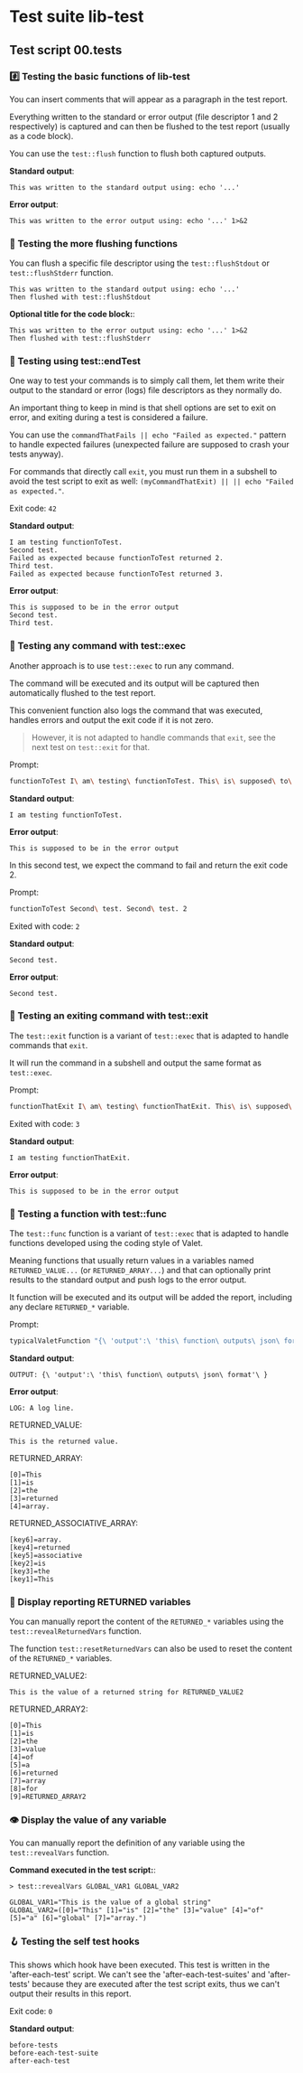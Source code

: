 # Test suite lib-test

## Test script 00.tests

### #️⃣ Testing the basic functions of lib-test

You can insert comments that will appear as a paragraph in the test report.

Everything written to the standard or error output (file descriptor 1 and 2 respectively) is captured and can then be flushed to the test report (usually as a code block).

You can use the `test::flush` function to flush both captured outputs.

**Standard output**:

```text
This was written to the standard output using: echo '...'
```

**Error output**:

```text
This was written to the error output using: echo '...' 1>&2
```

### 🚽 Testing the more flushing functions

You can flush a specific file descriptor using the `test::flushStdout` or `test::flushStderr` function.

```text
This was written to the standard output using: echo '...'
Then flushed with test::flushStdout
```

**Optional title for the code block:**:

```text
This was written to the error output using: echo '...' 1>&2
Then flushed with test::flushStderr
```

### 🧫 Testing using test::endTest

One way to test your commands is to simply call them, let them write their output to the standard or error (logs) file descriptors as they normally do.

An important thing to keep in mind is that shell options are set to exit on error, and exiting during a test is considered a failure.

You can use the `commandThatFails || echo "Failed as expected."` pattern to handle expected failures (unexpected failure are supposed to crash your tests anyway).

For commands that directly call `exit`, you must run them in a subshell to avoid the test script to exit as well: `(myCommandThatExit) || || echo "Failed as expected."`.

Exit code: `42`

**Standard output**:

```text
I am testing functionToTest.
Second test.
Failed as expected because functionToTest returned 2.
Third test.
Failed as expected because functionToTest returned 3.
```

**Error output**:

```text
This is supposed to be in the error output
Second test.
Third test.
```

### 🧪 Testing any command with test::exec

Another approach is to use `test::exec` to run any command.

The command will be executed and its output will be captured then automatically flushed to the test report.

This convenient function also logs the command that was executed, handles errors and output the exit code if it is not zero.

> However, it is not adapted to handle commands that `exit`, see the next test on `test::exit` for that.

Prompt:

```bash
functionToTest I\ am\ testing\ functionToTest. This\ is\ supposed\ to\ be\ in\ the\ error\ output 0
```

**Standard output**:

```text
I am testing functionToTest.
```

**Error output**:

```text
This is supposed to be in the error output
```

In this second test, we expect the command to fail and return the exit code 2.

Prompt:

```bash
functionToTest Second\ test. Second\ test. 2
```

Exited with code: `2`

**Standard output**:

```text
Second test.
```

**Error output**:

```text
Second test.
```

### 👋 Testing an exiting command with test::exit

The `test::exit` function is a variant of `test::exec` that is adapted to handle commands that `exit`.

It will run the command in a subshell and output the same format as `test::exec`.

Prompt:

```bash
functionThatExit I\ am\ testing\ functionThatExit. This\ is\ supposed\ to\ be\ in\ the\ error\ output 3
```

Exited with code: `3`

**Standard output**:

```text
I am testing functionThatExit.
```

**Error output**:

```text
This is supposed to be in the error output
```

### 🔬 Testing a function with test::func

The `test::func` function is a variant of `test::exec` that is adapted to handle functions developed using the coding style of Valet.

Meaning functions that usually return values in a variables named `RETURNED_VALUE...` (or `RETURNED_ARRAY...`) and that can optionally print results to the standard output and push logs to the error output.

It function will be executed and its output will be added the report, including any declare `RETURNED_*` variable.

Prompt:

```bash
typicalValetFunction "{\ 'output':\ 'this\ function\ outputs\ json\ format'\ }" A\ log\ line.
```

**Standard output**:

```text
OUTPUT: {\ 'output':\ 'this\ function\ outputs\ json\ format'\ }
```

**Error output**:

```text
LOG: A log line.
```

RETURNED_VALUE:

```text
This is the returned value.
```

RETURNED_ARRAY:

```text
[0]=This
[1]=is
[2]=the
[3]=returned
[4]=array.
```

RETURNED_ASSOCIATIVE_ARRAY:

```text
[key6]=array.
[key4]=returned
[key5]=associative
[key2]=is
[key3]=the
[key1]=This
```

### 🙈 Display reporting RETURNED variables

You can manually report the content of the `RETURNED_*` variables using the `test::revealReturnedVars` function.

The function `test::resetReturnedVars` can also be used to reset the content of the `RETURNED_*` variables.

RETURNED_VALUE2:

```text
This is the value of a returned string for RETURNED_VALUE2
```

RETURNED_ARRAY2:

```text
[0]=This
[1]=is
[2]=the
[3]=value
[4]=of
[5]=a
[6]=returned
[7]=array
[8]=for
[9]=RETURNED_ARRAY2
```

### 👁️ Display the value of any variable

You can manually report the definition of any variable using the `test::revealVars` function.

**Command executed in the test script:**:

```text
> test::revealVars GLOBAL_VAR1 GLOBAL_VAR2
```

```text
GLOBAL_VAR1="This is the value of a global string"
GLOBAL_VAR2=([0]="This" [1]="is" [2]="the" [3]="value" [4]="of" [5]="a" [6]="global" [7]="array.")
```

### 🪝 Testing the self test hooks

This shows which hook have been executed. This test is written in the 'after-each-test' script. We can't see the 'after-each-test-suites' and 'after-tests' because they are executed after the test script exits, thus we can't output their results in this report.

Exit code: `0`

**Standard output**:

```text
before-tests
before-each-test-suite
after-each-test

```

